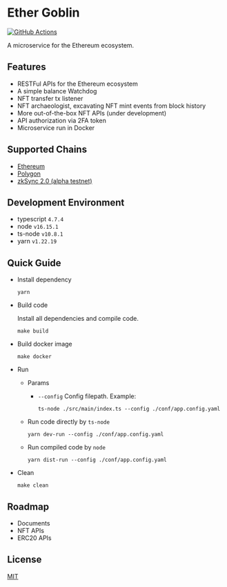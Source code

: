 # Ether Goblin

[![GitHub Actions](https://github.com/jovijovi/ether-goblin/workflows/Test/badge.svg)](https://github.com/jovijovi/ether-goblin)

A microservice for the Ethereum ecosystem.

## Features

- RESTFul APIs for the Ethereum ecosystem
- A simple balance Watchdog
- NFT transfer tx listener
- NFT archaeologist, excavating NFT mint events from block history
- More out-of-the-box NFT APIs (under development)
- API authorization via 2FA token
- Microservice run in Docker

## Supported Chains

- [Ethereum](https://ethereum.org/)
- [Polygon](https://polygon.technology/)
- [zkSync 2.0 (alpha testnet)](https://zksync.io/)

## Development Environment

- typescript `4.7.4`
- node `v16.15.1`
- ts-node `v10.8.1`
- yarn `v1.22.19`

## Quick Guide

- Install dependency

  ```shell
  yarn
  ```

- Build code

  Install all dependencies and compile code.

  ```shell
  make build
  ```

- Build docker image

  ```shell
  make docker
  ```

- Run

  - Params

    - `--config` Config filepath. Example:

      ```shell
      ts-node ./src/main/index.ts --config ./conf/app.config.yaml
      ```

  - Run code directly by `ts-node`

    ```shell
    yarn dev-run --config ./conf/app.config.yaml
    ```

  - Run compiled code by `node`

    ```shell
    yarn dist-run --config ./conf/app.config.yaml
    ```

- Clean

  ```shell
  make clean
  ```

## Roadmap

- Documents
- NFT APIs
- ERC20 APIs

## License

[MIT](LICENSE)
